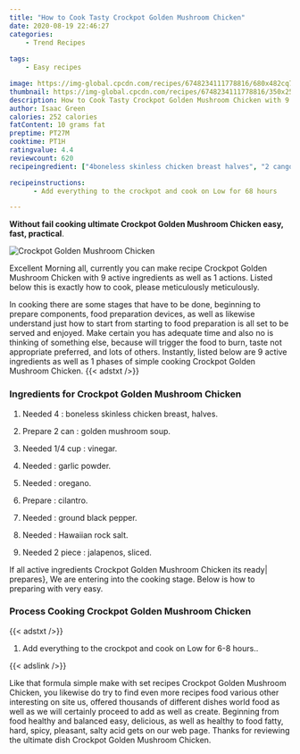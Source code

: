 ```yaml
---
title: "How to Cook Tasty Crockpot Golden Mushroom Chicken"
date: 2020-08-19 22:46:27
categories:
    - Trend Recipes
    
tags:
    - Easy recipes

image: https://img-global.cpcdn.com/recipes/6748234111778816/680x482cq70/crockpot-golden-mushroom-chicken-recipe-main-photo.jpg
thumbnail: https://img-global.cpcdn.com/recipes/6748234111778816/350x250cq70/crockpot-golden-mushroom-chicken-recipe-main-photo.jpg
description: How to Cook Tasty Crockpot Golden Mushroom Chicken with 9 ingredients and 1 stages of easy cooking.
author: Isaac Green
calories: 252 calories
fatContent: 10 grams fat
preptime: PT27M
cooktime: PT1H
ratingvalue: 4.4
reviewcount: 620
recipeingredient: ["4boneless skinless chicken breast halves", "2 cangolden mushroom soup", "1/4 cupvinegar", "garlic powder", "oregano", "cilantro", "ground black pepper", "Hawaiian rock salt", "2 piecejalapenos sliced"]

recipeinstructions: 
      - Add everything to the crockpot and cook on Low for 68 hours

---
```




**Without fail cooking ultimate Crockpot Golden Mushroom Chicken easy, fast, practical**. 


![Crockpot Golden Mushroom Chicken](https://img-global.cpcdn.com/recipes/6748234111778816/680x482cq70/crockpot-golden-mushroom-chicken-recipe-main-photo.jpg "Crockpot Golden Mushroom Chicken")




Excellent Morning all, currently you can make recipe Crockpot Golden Mushroom Chicken with 9 active ingredients as well as 1 actions. Listed below this is exactly how to cook, please meticulously meticulously.

In cooking there are some stages that have to be done, beginning to prepare components, food preparation devices, as well as likewise understand just how to start from starting to food preparation is all set to be served and enjoyed. Make certain you has adequate time and also no is thinking of something else, because will trigger the food to burn, taste not appropriate preferred, and lots of others. Instantly, listed below are 9 active ingredients as well as 1 phases of simple cooking Crockpot Golden Mushroom Chicken.
{{< adstxt />}}

### Ingredients for Crockpot Golden Mushroom Chicken


1. Needed 4 : boneless skinless chicken breast, halves.

1. Prepare 2 can : golden mushroom soup.

1. Needed 1/4 cup : vinegar.

1. Needed  : garlic powder.

1. Needed  : oregano.

1. Prepare  : cilantro.

1. Needed  : ground black pepper.

1. Needed  : Hawaiian rock salt.

1. Needed 2 piece : jalapenos, sliced.



If all active ingredients Crockpot Golden Mushroom Chicken its ready| prepares}, We are entering into the cooking stage. Below is how to preparing with very easy.

### Process Cooking Crockpot Golden Mushroom Chicken

{{< adstxt />}}


1. Add everything to the crockpot and cook on Low for 6-8 hours..





{{< adslink />}}

Like that formula simple make with set recipes Crockpot Golden Mushroom Chicken, you likewise do try to find even more recipes food various other interesting on site us, offered thousands of different dishes world food as well as we will certainly proceed to add as well as create. Beginning from food healthy and balanced easy, delicious, as well as healthy to food fatty, hard, spicy, pleasant, salty acid gets on our web page. Thanks for reviewing the ultimate dish Crockpot Golden Mushroom Chicken.
